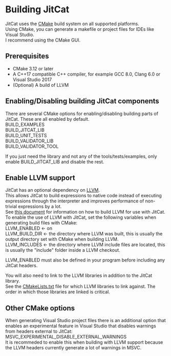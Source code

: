 # Building JitCat  
JitCat uses the [CMake](http://www.cmake.org) build system on all supported platforms.  
Using CMake, you can generate a makefile or project files for IDEs like Visual Studio.  
I recommend using the CMake GUI.  

## Prerequisites  
- CMake 3.12 or later  
- A C++17 compatible C++ compiler, for example GCC 8.0, Clang 6.0 or Visual Studio 2017  
- (Optional) A build of LLVM  

## Enabling/Disabling building JitCat components  
There are several CMake options for enabling/disabling building parts of JitCat. These are all enabled by default.  
BUILD_EXAMPLES  
BUILD_JITCAT_LIB  
BUILD_UNIT_TESTS  
BUILD_VALIDATOR_LIB  
BUILD_VALIDATOR_TOOL  

If you just need the library and not any of the tools/tests/examples, only enable BUILD_JITCAT_LIB and disable the rest.

## Enable LLVM support  
JitCat has an optional dependency on [LLVM](http://www.llvm.org).  
This allows JitCat to build expressions to native code instead of executing expressions through the interpreter and improves performance of non-trivial expressions by a lot.  
See [this document](BUILDING_LLVM.md) for information on how to build LLVM for use with JitCat.  
To enable the use of LLVM with JitCat, set the following variables when generating build files with CMake:  
LLVM_ENABLED <- on  
LLVM_BUILD_DIR <- the directory where LLVM was built, this is usually the output directory set with CMake when building LLVM.  
LLVM_INCLUDES <- the directory where LLVM include files are located, this is usually the "include" folder inside a LLVM checkout.  
  
LLVM_ENABLED must also be defined in your program before including any JitCat headers.  
  
You will also need to link to the LLVM libraries in addition to the JitCat library.  
See the [CMakeLists.txt](CMakeLists.txt) file for which LLVM libraries to link against. The order in which those libraries are linked is critical.  
  
## Other CMake options  
When generating Visual Studio project files there is an additional option that enables an experimental feature in Visual Studio that disables warnings from headers external to JitCat:  
MSVC_EXPERIMENTAL_DISABLE_EXTERNAL_WARNINGS  
It is recommeded to enable this when building with LLVM support because the LLVM headers currently generate a lot of warnings in MSVC.  
